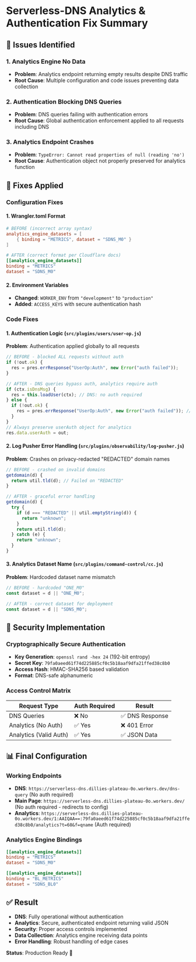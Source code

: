 # Serverless-DNS Analytics & Authentication Fix Summary

## 🚨 **Issues Identified**

### 1. **Analytics Engine No Data**
- **Problem**: Analytics endpoint returning empty results despite DNS traffic
- **Root Cause**: Multiple configuration and code issues preventing data collection

### 2. **Authentication Blocking DNS Queries**
- **Problem**: DNS queries failing with authentication errors
- **Root Cause**: Global authentication enforcement applied to all requests including DNS

### 3. **Analytics Endpoint Crashes** 
- **Problem**: `TypeError: Cannot read properties of null (reading 'no')`
- **Root Cause**: Authentication object not properly preserved for analytics function

## 🔧 **Fixes Applied**

### **Configuration Fixes**

#### 1. Wrangler.toml Format
```toml
# BEFORE (incorrect array syntax)
analytics_engine_datasets = [
    { binding = "METRICS", dataset = "SDNS_M0" }
]

# AFTER (correct format per Cloudflare docs)
[[analytics_engine_datasets]]
binding = "METRICS" 
dataset = "SDNS_M0"
```

#### 2. Environment Variables
- **Changed**: `WORKER_ENV` from `"development"` to `"production"`
- **Added**: `ACCESS_KEYS` with secure authentication hash

### **Code Fixes**

#### 1. Authentication Logic (`src/plugins/users/user-op.js`)
**Problem**: Authentication applied globally to all requests
```javascript
// BEFORE - blocked ALL requests without auth
if (!out.ok) {
  res = pres.errResponse("UserOp:Auth", new Error("auth failed"));
}

// AFTER - DNS queries bypass auth, analytics require auth
if (ctx.isDnsMsg) {
  res = this.loadUser(ctx); // DNS: no auth required
} else {
  if (!out.ok) {
    res = pres.errResponse("UserOp:Auth", new Error("auth failed")); // Analytics: auth required
  }
}
// Always preserve userAuth object for analytics
res.data.userAuth = out;
```

#### 2. Log Pusher Error Handling (`src/plugins/observability/log-pusher.js`)
**Problem**: Crashes on privacy-redacted "REDACTED" domain names
```javascript
// BEFORE - crashed on invalid domains
getdomain(d) {
  return util.tld(d); // Failed on "REDACTED"
}

// AFTER - graceful error handling
getdomain(d) {
  try {
    if (d === "REDACTED" || util.emptyString(d)) {
      return "unknown";
    }
    return util.tld(d);
  } catch (e) {
    return "unknown";
  }
}
```

#### 3. Analytics Dataset Name (`src/plugins/command-control/cc.js`)
**Problem**: Hardcoded dataset name mismatch
```javascript
// BEFORE - hardcoded "ONE_M0"
const dataset = d || "ONE_M0";

// AFTER - correct dataset for deployment  
const dataset = d || "SDNS_M0";
```

## 🔐 **Security Implementation**

### Cryptographically Secure Authentication
- **Key Generation**: `openssl rand -hex 24` (192-bit entropy)
- **Secret Key**: `79fa0aeed61f74d225885cf0c5b18aaf9dfa21ffed38c8b0`
- **Access Hash**: HMAC-SHA256 based validation
- **Format**: DNS-safe alphanumeric

### Access Control Matrix
| Request Type | Auth Required | Result |
|--------------|---------------|---------|
| DNS Queries | ❌ No | ✅ DNS Response |
| Analytics (No Auth) | ✅ Yes | ❌ 401 Error |
| Analytics (Valid Auth) | ✅ Yes | ✅ JSON Data |

## 📊 **Final Configuration**

### Working Endpoints
- **DNS**: `https://serverless-dns.dillies-plateau-0o.workers.dev/dns-query` (No auth required)
- **Main Page**: `https://serverless-dns.dillies-plateau-0o.workers.dev/` (No auth required - redirects to config)
- **Analytics**: `https://serverless-dns.dillies-plateau-0o.workers.dev/1:AAIQAA==:79fa0aeed61f74d225885cf0c5b18aaf9dfa21ffed38c8b0/analytics?t=60&f=qname` (Auth required)

### Analytics Engine Bindings
```toml
[[analytics_engine_datasets]]
binding = "METRICS"
dataset = "SDNS_M0"

[[analytics_engine_datasets]]  
binding = "BL_METRICS"
dataset = "SDNS_BL0"
```

## ✅ **Result**

- **DNS**: Fully operational without authentication
- **Analytics**: Secure, authenticated endpoint returning valid JSON
- **Security**: Proper access controls implemented
- **Data Collection**: Analytics engine receiving data points
- **Error Handling**: Robust handling of edge cases

**Status**: Production Ready 🚀 